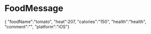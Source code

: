 # FoodMessage
{ "foodName":"tomato", "heat":207, "calories":"150", "health":"health", "comment":"", "platform":"iOS"}
